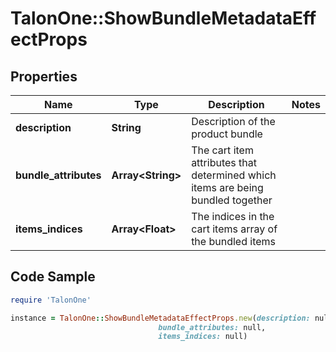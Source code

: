 # TalonOne::ShowBundleMetadataEffectProps

## Properties

Name | Type | Description | Notes
------------ | ------------- | ------------- | -------------
**description** | **String** | Description of the product bundle | 
**bundle_attributes** | **Array&lt;String&gt;** | The cart item attributes that determined which items are being bundled together | 
**items_indices** | **Array&lt;Float&gt;** | The indices in the cart items array of the bundled items | 

## Code Sample

```ruby
require 'TalonOne'

instance = TalonOne::ShowBundleMetadataEffectProps.new(description: null,
                                 bundle_attributes: null,
                                 items_indices: null)
```


